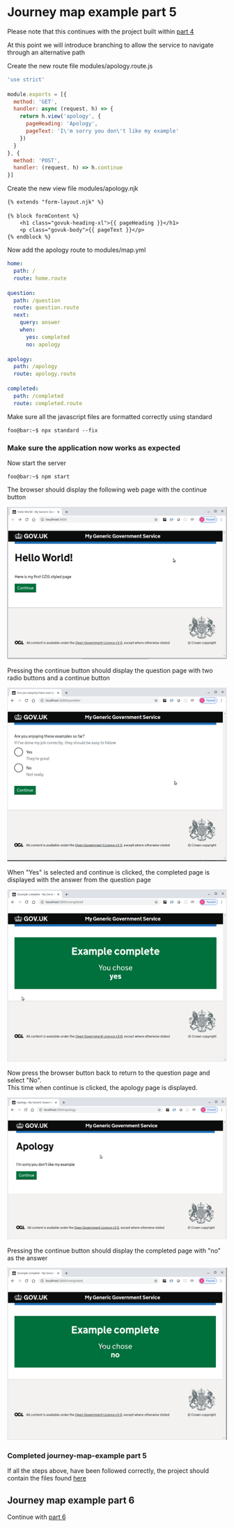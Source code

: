 # Journey map example part 5
Please note that this continues with the project built within [part 4](../journey-map-example-4/README.md)

At this point we will introduce branching to allow the service to navigate through an alternative path

Create the new route file modules/apology.route.js
```js
'use strict'

module.exports = [{
  method: 'GET',
  handler: async (request, h) => {
    return h.view('apology', {
      pageHeading: 'Apology',
      pageText: 'I\'m sorry you don\'t like my example'
    })
  }
}, {
  method: 'POST',
  handler: (request, h) => h.continue
}]
```

Create the new view file modules/apology.njk
```twig
{% extends "form-layout.njk" %}

{% block formContent %}
    <h1 class="govuk-heading-xl">{{ pageHeading }}</h1>
    <p class="govuk-body">{{ pageText }}</p>
{% endblock %}
```

Now add the apology route to modules/map.yml
```yaml
home:
  path: /
  route: home.route

question:
  path: /question
  route: question.route
  next:
    query: answer
    when:
      yes: completed
      no: apology

apology:
  path: /apology
  route: apology.route

completed:
  path: /completed
  route: completed.route
```

Make sure all the javascript files are formatted correctly using standard
```console
foo@bar:~$ npx standard --fix
```

### Make sure the application now works as expected

Now start the server
```console
foo@bar:~$ npm start
```

The browser should display the following web page with the continue button

![alt text](../screen-shots/home.png "home page")

Pressing the continue button should display the question page with two radio buttons and a continue button

![alt text](../screen-shots/question.png "question page")

When "Yes" is selected and continue is clicked, the completed page is displayed with the answer from the question page

![alt text](../screen-shots/completed.png "completed with yes page")

Now press the browser button back to return to the question page and select "No".  
This time when continue is clicked, the apology page is displayed.

![alt text](../screen-shots/apology.png "apology page")

Pressing the continue button should display the completed page with "no" as the answer

![alt text](../screen-shots/completed-with-answer-no.png "completed with no page")

### Completed journey-map-example part 5
If all the steps above, have been followed correctly, the project should contain the files found [here](.)

## Journey map example part 6
Continue with [part 6](../journey-map-example-6/README.md)